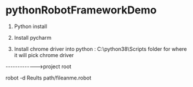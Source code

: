 # pythonRobotFrameworkDemo

1) Python install	

1)  Install pycharm






4) Install chrome driver into python : C:\python38\Scripts folder for where it will pick chrome driver




------------->project root

robot -d Reults path/fileanme.robot
